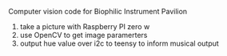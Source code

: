 Computer vision code for Biophilic Instrument Pavilion
1. take a picture with Raspberry PI zero w
2. use OpenCV to get image paramerters
3. output hue value over i2c to teensy to inform musical output
